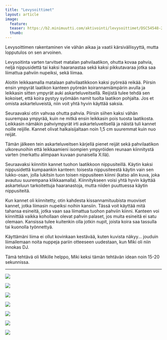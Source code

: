 ```yaml
---
title: "Levysoittimet"
layout: article
image:
  feature:
  teaser: https://b2.minimuutti.com/aktivointi/levysoittimet/DSC54548-245px.jpg
  thumb:
---
```


Levysoittimen rakentaminen vie vähän aikaa ja vaatii kärsivällisyyttä, mutta lopputulos on sen arvoinen.

Levysoitinta varten tarvitset matalan pahvilaatikon, ohutta kovaa pahvia, neljä nippusidettä tai kaksi haaranastaa sekä kaksi pikkutavaraa jotka saa liimattua pahviin nupeiksi, sekä liimaa.

Aloitin leikkaamalla matalaan pahvilaatikkoon kaksi pyöreää reikää. Piirsin ensin ympyrät laatikon kanteen pyöreän koirannamiämpärin avulla ja leikkasin sitten ympyrät auki askarteluveitsellä. Reijistä tulee tehdä sen kokoiset, että koira pystyy syömään namit tuolta laatikon pohjalta. Jos et omista askarteluveistä, niin voit yhtä hyvin käyttää saksia.

Seuraavaksi otin vahvaa ohutta pahvia. Piirsin siihen kaksi vähän suurempaa ympyrää, kuin ne mitkä ensin leikkasin pois tuosta laatikosta. Leikkasin nämäkin pahviympyrät irti askarteluveitsellä ja näistä tuli kannet noille reijille. Kannet olivat halkaisijaltaan noin 1,5 cm suuremmat kuin nuo reijät.

Tämän jälkeen tein askarteluveitsen kärjellä pienet reijät sekä pahvilaatikon ulkoreunoihin että leikkaamieni isompien ympyröiden reunaan kiinnitystä varten (merkattu alimpaan kuvaan punaisella X:llä).

Seuraavaksi kiinnitin kannet tuohon laatikkoon nippusiteillä. Käytin kaksi nippusidettä kumpaankin kanteen: toisesta nippusiteestä käytin vain sen lukko-osan, jolla lukitsin tuon toisen nippusiteen kiinni (katso alin kuva, joka avautuu suurempana klikkaamalla). Kiinnitykseen voisi yhtä hyvin käyttää askarteluun tarkoitettuja haaranastoja, mutta niiden puuttuessa käytin nippusiteitä.

Kun kannet oli kiinnitetty, otin kahdesta kissannamituubista muoviset kannet, jotka liimasin nupeiksi noihin kansiin. Tässä voit käyttää mitä tahansa esineitä, jotka vaan saa liimattua tuohon pahviin kiinni. Kanteen voi kiinnittää vaikka kohollaan olevat pahvin palaset, jos muita esineitä ei satu olemaan. Kansissa tulee kuitenkin olla jotkin nupit, joista koira saa tassulla tai kuonolla työnnettyä.

Käyttämäni liima ei ollut kovinkaan kestävää, kuten kuvista näkyy... jouduin liimailemaan noita nuppeja pariin otteeseen uudestaan, kun Miki oli niin innokas DJ.

Tämä tehtävä oli Mikille helppo, Miki keksi tämän tehtävän idean noin 15-20 sekunnissa.

---

![](https://b2.minimuutti.com/aktivointi/levysoittimet/DSC54511-800px.jpg)

![](https://b2.minimuutti.com/aktivointi/levysoittimet/DSC54548-800px.jpg)

![](https://b2.minimuutti.com/aktivointi/levysoittimet/DSC54554-800px.jpg)

![](https://b2.minimuutti.com/aktivointi/levysoittimet/DSC54624-800px.jpg)

![](https://b2.minimuutti.com/aktivointi/levysoittimet/DSC54681-800px.jpg)

![](https://b2.minimuutti.com/aktivointi/levysoittimet/DSC54691-800px.jpg)

![](https://b2.minimuutti.com/aktivointi/levysoittimet/DSC54485_2-800px.jpg)
